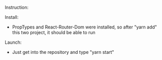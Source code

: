 Instruction:

Install:
- PropTypes and React-Router-Dom were installed, so after "yarn add" this two project, it should be able to run


Launch:
- Just get into the repository and type "yarn start"